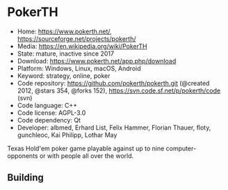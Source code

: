 # PokerTH

- Home: https://www.pokerth.net/, https://sourceforge.net/projects/pokerth/
- Media: https://en.wikipedia.org/wiki/PokerTH
- State: mature, inactive since 2017
- Download: https://www.pokerth.net/app.php/download
- Platform: Windows, Linux, macOS, Android
- Keyword: strategy, online, poker
- Code repository: https://github.com/pokerth/pokerth.git (@created 2012, @stars 354, @forks 152), https://svn.code.sf.net/p/pokerth/code (svn)
- Code language: C++
- Code license: AGPL-3.0
- Code dependency: Qt
- Developer: albmed, Erhard List, Felix Hammer, Florian Thauer, floty, gunchleoc, Kai Philipp, Lothar May

Texas Hold'em poker game playable against up to nine computer-opponents or with people all over the world.

## Building
